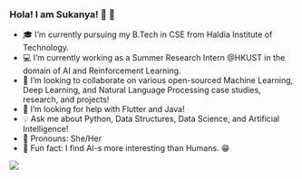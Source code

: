 ### Hola! I am Sukanya! 🤗 👋

- 🎓 I’m currently pursuing my B.Tech in CSE from Haldia Institute of Technology.
- 💻 I’m currently working as a Summer Research Intern @HKUST in the domain of AI and Reinforcement Learning.
- 👯 I’m looking to collaborate on various open-sourced Machine Learning, Deep Learning, and Natural Language Processing case studies, research, and projects!
- 🤔 I’m looking for help with Flutter and Java!
- 💡  Ask me about Python, Data Structures, Data Science, and Artificial Intelligence!
- 👩 Pronouns: She/Her 
- 🤣 Fun fact: I find AI-s more interesting than Humans. 😁


<img src = "https://github-readme-stats.vercel.app/api?username=Machine-Learning-Moron&&show_icons=true&title_color=ffffff&icon_color=bb2acf&text_color=daf7dc&bg_color=151515">

